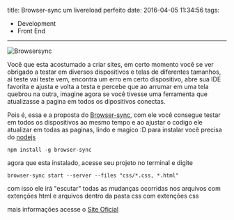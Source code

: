 title: Browser-sync um livereload perfeito
date: 2016-04-05 11:34:56
tags:
- Development
- Front End
---
![Browsersync](https://www.browsersync.io/img/favicon.ico)

Você que esta acostumado a criar sites, em certo momento você se ver obrigado a testar em diversos dispositivos e telas de diferentes tamanhos, ai teste vai teste vem, encontra um erro em certo dispositivo, abre sua IDE favorita e ajusta e volta a testa e percebe que ao arrumar em uma tela quebrou na outra, imagine agora se você tivesse uma ferramenta que atualizasse a pagina em todos os dipositivos conectas.
<!--more-->
Pois é, essa e a proposta do [Browser-sync](https://www.browsersync.io/ "Site Oficial"), com ele você consegue testar em todos os dispositivos ao mesmo tempo e ao ajustar o codigo ele atualizar em todas as paginas, lindo e magico :D
para instalar você precisa do [nodejs](/2016/04/01/Instalando-NodeJs/ "Instalando NodeJs")
```
npm install -g browser-sync
```
agora que esta instalado, acesse seu projeto no terminal e digite
```
browser-sync start --server --files "css/*.css, *.html"
```
com isso ele irá "escutar" todas as mudanças ocorridas nos arquivos com extenções html e arquivos dentro da pasta css com extenções css

mais informações acesse o [Site Oficial](https://www.browsersync.io/ "Site oficial Browser-Sync")